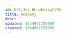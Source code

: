 ```yaml
---
id: KtSj4v6-HLnwExzig7zFW
title: Academy
desc: ''
updated: 1644961726969
created: 1644961726969
---
```


